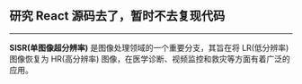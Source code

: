 ## 研究 React 源码去了，暂时不去复现代码

---

**SISR(单图像超分辨率)** 是图像处理领域的一个重要分支，其旨在将 LR(低分辨率) 图像恢复为 HR(高分辨率) 图像，在医学诊断、视频监控和救灾等方面有着广泛的应用。

